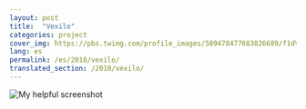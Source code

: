 ```yaml
---
layout: post
title:  "Vexilo"
categories: project
cover_img: https://pbs.twimg.com/profile_images/589478477683826689/f1dVBkEQ_400x400.png
lang: es
permalink: /es/2018/vexilo/
translated_section: /2018/vexilo/
---
```

![My helpful screenshot](post.cover_img)
